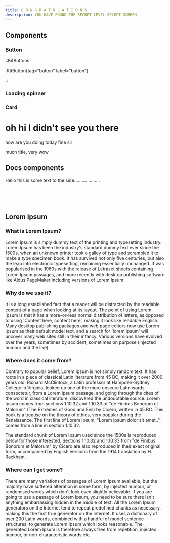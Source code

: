 ```yaml
---
title: C O N G R A T U L A T I O N S
description: YOU HAVE FOUND THE SECRET LEVEL SELECT SCREEN
---
```


## Components

### Button

::KitButtons

:KitButton{tag="button" label="button"}

<KitButton tag="button" label="Button"></KitButton>
<KitButton tag="button" label="Loading" :loading="true"></KitButton>
<KitButton tag="button" label="Disabled" :disabled="true"></KitButton>
<KitButton tag="button" label="Inverted" :inverted="true"></KitButton>
<KitButton tag="button" label="Square" :rounded="false"></KitButton>
<KitButton tag="button" label="Icons" icon-left="fa6-solid:sun" icon-right="fa6-solid:arrow-down"></KitButton>

::

### Loading spinner

<div class="flex flex-row justify-around items-center">

<KitLoader size="xs"></KitLoader>
<KitLoader size="sm"></KitLoader>
<KitLoader size="md"></KitLoader>
<KitLoader size="lg"></KitLoader>
<KitLoader size="xl"></KitLoader>
<KitLoader size="2xl"></KitLoader>

</div>

<div class="flex flex-row justify-around items-center mt-8">

<KitLoader size="xs" color="border-red-500"></KitLoader>
<KitLoader size="sm" color="border-red-500"></KitLoader>
<KitLoader size="md" color="border-red-500"></KitLoader>
<KitLoader size="lg" color="border-red-500"></KitLoader>
<KitLoader size="xl" color="border-red-500"></KitLoader>
<KitLoader size="2xl" color="border-red-500"></KitLoader>

</div>

### Card

<KitCard image-src="/images/home/commands.png" title="Card with title and image">

# oh hi I didn't see you there

how are you doing today fine sir

</KitCard>

<KitCard title="Card with title only">

much title, very wow

</KitCard>

## Docs components

<DocsSign :line1="{ text: '[WooYeah]', highlight: 'invalid' }" line2="mdcfe" line3="kennyt26Puffy" :line4="{ text: 'wooYeah', highlight: 'valid' }"></DocsSign>

Hello this is some text to the side....................

<br class="<sm:hidden" />
<br class="<sm:hidden" />
<br class="<sm:hidden" />

## Lorem ipsum

### What is Lorem Ipsum?

Lorem Ipsum is simply dummy text of the printing and typesetting industry. Lorem Ipsum has been the industry's standard dummy text ever since the 1500s, when an unknown printer took a galley of type and scrambled it to make a type specimen book. It has survived not only five centuries, but also the leap into electronic typesetting, remaining essentially unchanged. It was popularised in the 1960s with the release of Letraset sheets containing Lorem Ipsum passages, and more recently with desktop publishing software like Aldus PageMaker including versions of Lorem Ipsum.

### Why do we use it?

It is a long established fact that a reader will be distracted by the readable content of a page when looking at its layout. The point of using Lorem Ipsum is that it has a more-or-less normal distribution of letters, as opposed to using 'Content here, content here', making it look like readable English. Many desktop publishing packages and web page editors now use Lorem Ipsum as their default model text, and a search for 'lorem ipsum' will uncover many web sites still in their infancy. Various versions have evolved over the years, sometimes by accident, sometimes on purpose (injected humour and the like).

### Where does it come from?

Contrary to popular belief, Lorem Ipsum is not simply random text. It has roots in a piece of classical Latin literature from 45 BC, making it over 2000 years old. Richard McClintock, a Latin professor at Hampden-Sydney College in Virginia, looked up one of the more obscure Latin words, consectetur, from a Lorem Ipsum passage, and going through the cites of the word in classical literature, discovered the undoubtable source. Lorem Ipsum comes from sections 1.10.32 and 1.10.33 of "de Finibus Bonorum et Malorum" (The Extremes of Good and Evil) by Cicero, written in 45 BC. This book is a treatise on the theory of ethics, very popular during the Renaissance. The first line of Lorem Ipsum, "Lorem ipsum dolor sit amet..", comes from a line in section 1.10.32.

The standard chunk of Lorem Ipsum used since the 1500s is reproduced below for those interested. Sections 1.10.32 and 1.10.33 from "de Finibus Bonorum et Malorum" by Cicero are also reproduced in their exact original form, accompanied by English versions from the 1914 translation by H. Rackham.

### Where can I get some?

There are many variations of passages of Lorem Ipsum available, but the majority have suffered alteration in some form, by injected humour, or randomised words which don't look even slightly believable. If you are going to use a passage of Lorem Ipsum, you need to be sure there isn't anything embarrassing hidden in the middle of text. All the Lorem Ipsum generators on the Internet tend to repeat predefined chunks as necessary, making this the first true generator on the Internet. It uses a dictionary of over 200 Latin words, combined with a handful of model sentence structures, to generate Lorem Ipsum which looks reasonable. The generated Lorem Ipsum is therefore always free from repetition, injected humour, or non-characteristic words etc.

